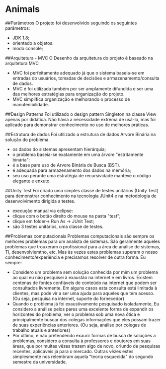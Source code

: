 # Animals

##Parâmetros
O projeto foi desenvolvido seguindo os seguintes parâmetros:
* JDK 1.8;
* orientado a objetos.
* modo console;

##Arquitetura - MVC
O Desenho da arquitetura do projeto é baseado na arquitetura MVC
* MVC foi perfeitamente adequado já que o sistema baseia-se em entradas do usuários, tomadas de decisões e armazenamento/consulta de dados.
* MVC é foi utilizada também por ser amplamente difundida e ser uma das melhores estratégias para organização do projeto.
* MVC simplifica organização e melhorando o processo de manutenibilidade.

##Design Patterns
Foi utilizado o design pattern Singleton na classe View apenas por didática. 
Não hávia a necessidade extrema de usá-lo, mas foi aplicado para demonstrar conhecimento no uso de melhores práticas.

##Estrutura de dados
Foi utilizado a estrutura de dados Arvore Binária na solução do problema.
 * os dados do sistemas apresentam hierárquia;
 * o problema baseia-se exatamente em uma árvore "estritamente binária";
 * é a base para uso de Arvore Binária de Busca (BST).
 * é adequada para armazenamento dos dados na memória;
 * seu uso perante uma estratégia de recursividade manteve o código elegante e enxuto.
 

##Unity Test
Foi criado uma simples classe de testes unitários (Unity Test) para demonstrar conhecimento na tecnologia JUnit4 e na metodologia de desenvolvimento dirigida a testes.
* execução manual via eclipse: 
* clique com o botão direito do mouse na pasta "test";
* clique em folder-> Run As -> JUnit Test;
* são 3 testes unitários, uma classe de testes.

##Problemas computacionais
Problemas computacionais são sempre os melhores problemas para um analista de sistemas. São geralmente aqueles problemas que trouxeram o profissional para a área de análise de sistemas, TI, desenvolviemtno, etc.
Mas às vezes estes problemas superam o nosso conhecimento/experiência e precisamos resolver de outra forma. 
Eu sempre:
* Considero um problema sem solução conhecida por mim um problema ao qual eu não pesquisei à exaustão na internet e em livros. Existem centenas de fontes confiáveis de conteúdo na internet que podem ser consultados livremente. Em alguns casos esta consulta está limitada à clientes, mas pode vir a ser uma ajuda para aqueles que tem acesso. (Ou seja, pesquisa na internet, suporte do fornecedor)
* Quando o problema já foi exaustivamente pesquisado isoladamente, Eu considero a análise pelos pares uma excelente forma de expandir os horizontes do problema, ver o problema sob uma nova ótica e principalmente buscar dos colegas informações que eles possam trazer de suas experiências anteriores. (Ou seja, análise por colegas de trabalho atuais e anteriores)
* Por último, e não pretendendo exaurir formas de busca de soluções a problemas, considero a consulta à professores e doutores em suas áreas, que por muitas vêzes trazem algo de novo, oriundo de pesquisas recentes, aplicáveis já para o mercado. Outras vêzes estes simplesmente nos relembram aquela "teoria esquecida" do segundo semestre da universidade.
